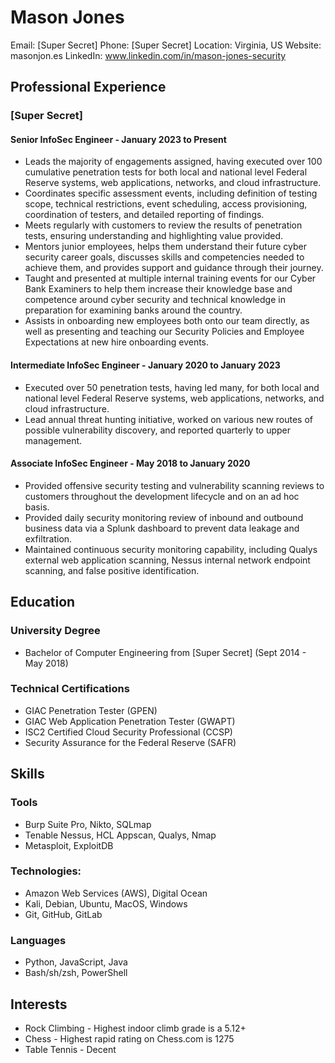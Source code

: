 # Mason Jones

Email: [Super Secret]
Phone: [Super Secret]
Location: Virginia, US
Website: masonjon.es
LinkedIn: www.linkedin.com/in/mason-jones-security

## Professional Experience

### [Super Secret]

#### Senior InfoSec Engineer - January 2023 to Present

- Leads the majority of engagements assigned, having executed over 100 cumulative penetration tests for both local and national level Federal Reserve systems, web applications, networks, and cloud infrastructure. 
- Coordinates specific assessment events, including definition of testing scope, technical restrictions, event scheduling, access provisioning, coordination of testers, and detailed reporting of findings.
- Meets regularly with customers to review the results of penetration tests, ensuring understanding and highlighting value provided.
- Mentors junior employees, helps them understand their future cyber security career goals, discusses skills and competencies needed to achieve them, and provides support and guidance through their journey.
- Taught and presented at multiple internal training events for our Cyber Bank Examiners to help them increase their knowledge base and competence around cyber security and technical knowledge in preparation for examining banks around the country.
- Assists in onboarding new employees both onto our team directly, as well as presenting and teaching our Security Policies and Employee Expectations at new hire onboarding events.

#### Intermediate InfoSec Engineer - January 2020 to January 2023

- Executed over 50 penetration tests, having led many, for both local and national level Federal Reserve systems, web applications, networks, and cloud infrastructure. 
- Lead annual threat hunting initiative, worked on various new routes of possible vulnerability discovery, and reported quarterly to upper management. 

#### Associate InfoSec Engineer - May 2018 to January 2020

- Provided offensive security testing and vulnerability scanning reviews to customers throughout the development lifecycle and on an ad hoc basis.
- Provided daily security monitoring review of inbound and outbound business data via a Splunk dashboard to prevent data leakage and exfiltration.
- Maintained continuous security monitoring capability, including Qualys external web application scanning, Nessus internal network endpoint scanning, and false positive identification.
## Education

### University Degree
- Bachelor of Computer Engineering from [Super Secret] (Sept 2014 - May 2018)

### Technical Certifications
- GIAC Penetration Tester (GPEN)
- GIAC Web Application Penetration Tester (GWAPT)
- ISC2 Certified Cloud Security Professional (CCSP)
- Security Assurance for the Federal Reserve (SAFR)

## Skills

### Tools
- Burp Suite Pro, Nikto, SQLmap
- Tenable Nessus, HCL Appscan, Qualys, Nmap
- Metasploit, ExploitDB

### Technologies: 
- Amazon Web Services (AWS), Digital Ocean
- Kali, Debian, Ubuntu, MacOS, Windows
- Git, GitHub, GitLab

### Languages
- Python, JavaScript, Java
- Bash/sh/zsh, PowerShell

## Interests
- Rock Climbing - Highest indoor climb grade is a 5.12+
- Chess - Highest rapid rating on Chess.com is 1275 
- Table Tennis - Decent
